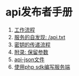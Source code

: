 api发布者手册
================================================

1. [工作流程](1.workflow.md)
1. [服务的自发现:  /api.txt](2.api.txt.md)
1. [密钥的传递流程](3.autobind.md)
1. [附录: 保留参数](4.keyparams.md)
1. [api-json文件](5.api-json.md)
1. [使用php sdk编写服务端](6.php-sdk.md)
